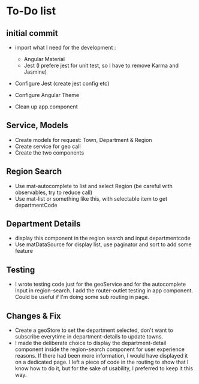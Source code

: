 # To-Do list

## initial commit

- import what I need for the development :
  - Angular Material
  - Jest (I prefere jest for unit test, so I have to remove Karma and Jasmine)

- Configure Jest (create jest config etc)
- Configure Angular Theme
- Clean up app.component

## Service, Models

- Create models for request: Town, Department & Region
- Create service for geo call
- Create the two components

## Region Search

- Use mat-autocomplete to list and select Region (be careful with observables, try to reduce call)
- Use mat-list or something like this, with selectable item to get departmentCode

## Department Details

- display this component in the region search and input departmentcode
- Use matDataSource for display list, use paginator and sort to add some feature

## Testing

- I wrote testing code just for the geoService and for the autocomplete input in region-search.
I add the router-outlet testing in app component. Could be useful if I'm doing some sub routing in page.

## Changes & Fix

- Create a geoStore to set the department selected, don't want to subscribe everytime in department-details to update towns.
- I made the deliberate choice to display the department-detail component inside the region-search component for user experience reasons.
If there had been more information, I would have displayed it on a dedicated page. I left a piece of code in the routing to show that I know how to do it,
but for the sake of usability, I preferred to keep it this way.
